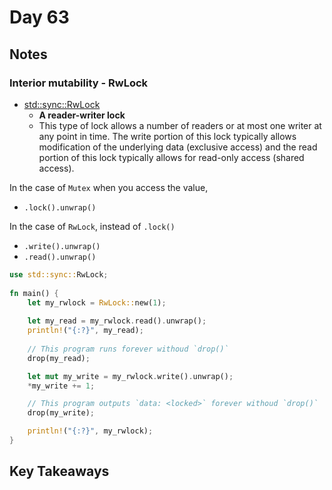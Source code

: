 # Day 63

## Notes

### Interior mutability - RwLock

- [std::sync::RwLock](https://doc.rust-lang.org/stable/std/sync/struct.RwLock.html)
  - **A reader-writer lock**
  - This type of lock allows a number of readers or at most one writer at any point in time. The write portion of this lock typically allows modification of the underlying data (exclusive access) and the read portion of this lock typically allows for read-only access (shared access).

In the case of `Mutex` when you access the value,

- `.lock().unwrap()`

In the case of `RwLock`, instead of `.lock()`

- `.write().unwrap()`
- `.read().unwrap()`

```rust
use std::sync::RwLock;
 
fn main() {
    let my_rwlock = RwLock::new(1);
 
    let my_read = my_rwlock.read().unwrap();
    println!("{:?}", my_read);
 
    // This program runs forever withoud `drop()`
    drop(my_read);

    let mut my_write = my_rwlock.write().unwrap();
    *my_write += 1;

    // This program outputs `data: <locked>` forever withoud `drop()`
    drop(my_write);

    println!("{:?}", my_rwlock);
}
```

## Key Takeaways
